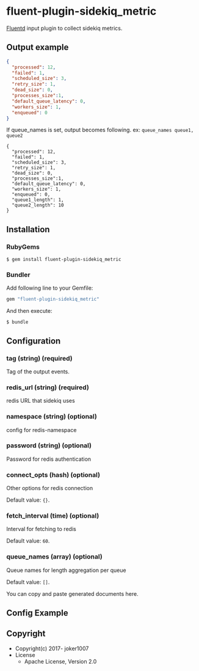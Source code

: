# fluent-plugin-sidekiq_metric

[Fluentd](http://fluentd.org/) input plugin to collect sidekiq metrics.

## Output example

```json
{
  "processed": 12,
  "failed": 1,
  "scheduled_size": 3,
  "retry_size": 1,
  "dead_size": 0,
  "processes_size":1,
  "default_queue_latency": 0,
  "workers_size": 1,
  "enqueued": 0
}
```

If queue_names is set, output becomes following.
ex: `queue_names queue1, queue2`

```
{
  "processed": 12,
  "failed": 1,
  "scheduled_size": 3,
  "retry_size": 1,
  "dead_size": 0,
  "processes_size":1,
  "default_queue_latency": 0,
  "workers_size": 1,
  "enqueued": 0,
  "queue1_length": 1,
  "queue2_length": 10
}
```

## Installation

### RubyGems

```
$ gem install fluent-plugin-sidekiq_metric
```

### Bundler

Add following line to your Gemfile:

```ruby
gem "fluent-plugin-sidekiq_metric"
```

And then execute:

```
$ bundle
```

## Configuration

### tag (string) (required)

Tag of the output events.

### redis_url (string) (required)

redis URL that sidekiq uses

### namespace (string) (optional)

config for redis-namespace

### password (string) (optional)

Password for redis authentication

### connect_opts (hash) (optional)

Other options for redis connection

Default value: `{}`.

### fetch_interval (time) (optional)

Interval for fetching to redis

Default value: `60`.

### queue_names (array) (optional)

Queue names for length aggregation per queue

Default value: `[]`.

You can copy and paste generated documents here.

## Config Example

## Copyright

* Copyright(c) 2017- joker1007
* License
  * Apache License, Version 2.0
